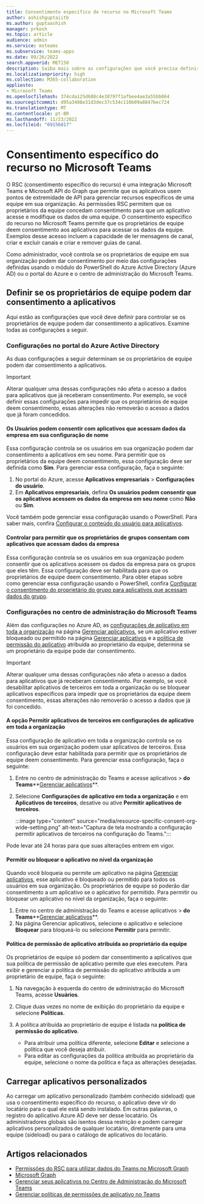 ```yaml
---
title: Consentimento específico do recurso no Microsoft Teams
author: ashishguptaiitb
ms.author: guptaashish
manager: prkosh
ms.topic: article
audience: admin
ms.service: msteams
ms.subservice: teams-apps
ms.date: 09/26/2022
search.appverid: MET150
description: Saiba mais sobre as configurações que você precisa definir para controlar se os proprietários de equipes em sua organização podem dar consentimento a aplicativos.
ms.localizationpriority: high
ms.collection: M365-collaboration
appliesto:
- Microsoft Teams
ms.openlocfilehash: 374cda125d688c4e38797f1afbee4ae3a55bb064
ms.sourcegitcommit: d95a3408e31d3dec37c534c110b09a8847bec724
ms.translationtype: MT
ms.contentlocale: pt-BR
ms.lasthandoff: 11/23/2022
ms.locfileid: "69156817"
---
```

# <a name="resource-specific-consent-in-microsoft-teams"></a>Consentimento específico do recurso no Microsoft Teams

O RSC (consentimento específico do recurso) é uma integração Microsoft Teams e Microsoft API do Graph que permite que os aplicativos usem pontos de extremidade de API para gerenciar recursos específicos de uma equipe em sua organização. As permissões RSC permitem que os proprietários da equipe concedam consentimento para que um aplicativo acesse e modifique os dados de uma equipe. O consentimento específico do recurso no Microsoft Teams permite que os proprietários de equipe deem consentimento aos aplicativos para acessar os dados da equipe. Exemplos desse acesso incluem a capacidade de ler mensagens de canal, criar e excluir canais e criar e remover guias de canal.

Como administrador, você controla se os proprietários de equipe em sua organização podem dar consentimento por meio das configurações definidas usando o módulo do PowerShell do Azure Active Directory (Azure AD) ou o portal do Azure e o centro de administração do Microsoft Teams.  

## <a name="set-whether-team-owners-can-give-consent-to-apps"></a>Definir se os proprietários de equipe podem dar consentimento a aplicativos

Aqui estão as configurações que você deve definir para controlar se os proprietários de equipe podem dar consentimento a aplicativos. Examine todas as configurações a seguir.

### <a name="settings-in-azure-active-directory-portal"></a>Configurações no portal do Azure Active Directory

As duas configurações a seguir determinam se os proprietários de equipe podem dar consentimento a aplicativos.

> [!IMPORTANT]
> Alterar qualquer uma dessas configurações não afeta o acesso a dados para aplicativos que já receberam consentimento. Por exemplo, se você definir essas configurações para impedir que os proprietários de equipe deem consentimento, essas alterações não removerão o acesso a dados que já foram concedidos.

#### <a name="the-users-can-consent-to-apps-accessing-company-data-on-their-behalf-setting"></a>Os Usuários podem consentir com aplicativos que acessam dados da empresa em sua configuração de nome

Essa configuração controla se os usuários em sua organização podem dar consentimento a aplicativos em seu nome. Para permitir que os proprietários da equipe deem consentimento, essa configuração deve ser definida como **Sim**. Para gerenciar essa configuração, faça o seguinte:

1. No portal do Azure, acesse **Aplicativos empresariais** > **Configurações do usuário**.
2. Em **Aplicativos empresariais**, defina **Os usuários podem consentir que os aplicativos acessem os dados da empresa em seu nome** como **Não** ou **Sim**.

Você também pode gerenciar essa configuração usando o PowerShell. Para saber mais, confira [Configurar o conteúdo do usuário para aplicativos](/azure/active-directory/manage-apps/configure-user-consent#configure-user-consent-to-applications).

#### <a name="control-to-let-group-owners-consent-to-apps-that-access-company-data"></a>Controlar para permitir que os proprietários de grupos consentam com aplicativos que acessam dados da empresa

Essa configuração controla se os usuários em sua organização podem consentir que os aplicativos acessem os dados da empresa para os grupos que eles têm. Essa configuração deve ser habilitada para que os proprietários de equipe deem consentimento. Para obter etapas sobre como gerenciar essa configuração usando o PowerShell, confira [Configurar o consentimento do proprietário do grupo para aplicativos que acessam dados do grupo](/azure/active-directory/manage-apps/configure-user-consent#configure-group-owner-consent-to-apps-accessing-group-data).

### <a name="settings-in-the-microsoft-teams-admin-center"></a>Configurações no centro de administração do Microsoft Teams

Além das configurações no Azure AD, as [configurações de aplicativo em toda a organização](manage-apps.md#manage-org-wide-app-settings) na página [Gerenciar aplicativos](manage-apps.md), se um aplicativo estiver bloqueado ou permitido na página [Gerenciar aplicativos](manage-apps.md#allow-and-block-apps) e a [política de permissão do aplicativo](teams-app-permission-policies.md) atribuída ao proprietário da equipe, determina se um proprietário da equipe pode dar consentimento.

> [!IMPORTANT]
> Alterar qualquer uma dessas configurações não afeta o acesso a dados para aplicativos que já receberam consentimento. Por exemplo, se você desabilitar aplicativos de terceiros em toda a organização ou se bloquear aplicativos específicos para impedir que os proprietários da equipe deem consentimento, essas alterações não removerão o acesso a dados que já foi concedido.  

#### <a name="the-allow-third-party-apps-option-in-org-wide-app-settings"></a>A opção Permitir aplicativos de terceiros em configurações de aplicativo em toda a organização

Essa configuração de aplicativo em toda a organização controla se os usuários em sua organização podem usar aplicativos de terceiros. Essa configuração deve estar habilitada para permitir que os proprietários de equipe deem consentimento. Para gerenciar essa configuração, faça o seguinte:

1. Entre no centro de administração do Teams e acesse aplicativos  > **do Teams****[Gerenciar aplicativos](https://admin.teams.microsoft.com/policies/manage-apps)**.
1. Selecione **Configurações de aplicativo em toda a organização** e em **Aplicativos de terceiros**, desative ou ative **Permitir aplicativos de terceiros**.

   :::image type="content" source="media/resource-specific-consent-org-wide-setting.png" alt-text="Captura de tela mostrando a configuração permitir aplicativos de terceiros na configuração do Teams.":::

Pode levar até 24 horas para que suas alterações entrem em vigor.

#### <a name="allow-or-block-the-app-at-the-org-level"></a>Permitir ou bloquear o aplicativo no nível da organização

Quando você bloqueia ou permite um aplicativo na página [Gerenciar aplicativos](manage-apps.md#allow-and-block-apps), esse aplicativo é bloqueado ou permitido para todos os usuários em sua organização. Os proprietários de equipe só poderão dar consentimento a um aplicativo se o aplicativo for permitido. Para permitir ou bloquear um aplicativo no nível da organização, faça o seguinte:

1. Entre no centro de administração do Teams e acesse aplicativos  > **do Teams****[Gerenciar aplicativos](https://admin.teams.microsoft.com/policies/manage-apps)**.
1. Na página Gerenciar aplicativos, selecione o aplicativo e selecione **Bloquear** para bloqueá-lo ou selecione **Permitir** para permitir.

#### <a name="app-permission-policy-assigned-to-the-team-owner"></a>Política de permissão de aplicativo atribuída ao proprietário da equipe

Os proprietários de equipe só podem dar consentimento a aplicativos que sua política de permissão de aplicativo permite que eles executem. Para exibir e gerenciar a política de permissão do aplicativo atribuída a um proprietário de equipe, faça o seguinte:

1. Na navegação à esquerda do centro de administração do Microsoft Teams, acesse **Usuários**.
1. Clique duas vezes no nome de exibição do proprietário da equipe e selecione **Políticas**.
1. A política atribuída ao proprietário de equipe é listada na **política de permissão do aplicativo**.

    * Para atribuir uma política diferente, selecione **Editar** e selecione a política que você deseja atribuir.
    * Para editar as configurações da política atribuída ao proprietário da equipe, selecione o nome da política e faça as alterações desejadas.  

## <a name="upload-custom-apps"></a>Carregar aplicativos personalizados

Ao carregar um aplicativo personalizado (também conhecido sideload) que usa o consentimento específico do recurso, o aplicativo deve vir do locatário para o qual ele está sendo instalado. Em outras palavras, o registro do aplicativo Azure AD deve ser desse locatário. Os administradores globais são isentos dessa restrição e podem carregar aplicativos personalizados de qualquer locatário, diretamente para uma equipe (sideload) ou para o catálogo de aplicativos do locatário.

## <a name="related-articles"></a>Artigos relacionados

* [Permissões do RSC para utilizar dados do Teams no Microsoft Graph](/microsoftteams/platform/graph-api/rsc/resource-specific-consent)
* [Microsoft Graph](https://developer.microsoft.com/graph)
* [Gerenciar seus aplicativos no Centro de Administração do Microsoft Teams](manage-apps.md)
* [Gerenciar políticas de permissões de aplicativo no Teams](teams-app-permission-policies.md)
